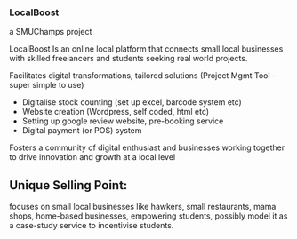 ### LocalBoost
a SMUChamps project

LocalBoost Is an online local platform that connects small local businesses with skilled freelancers and students seeking real world projects. 

Facilitates digital transformations, tailored solutions (Project Mgmt Tool - super simple to use)

- Digitalise stock counting (set up excel, barcode system etc)
- Website creation (Wordpress, self coded, html etc)
- Setting up google review website, pre-booking service
- Digital payment (or POS) system

Fosters a community of digital enthusiast and businesses working together to drive innovation and growth at a local level

## Unique Selling Point:

focuses on small local businesses like hawkers, small restaurants, mama shops, home-based businesses, empowering students, possibly model it as a case-study service to incentivise students.
